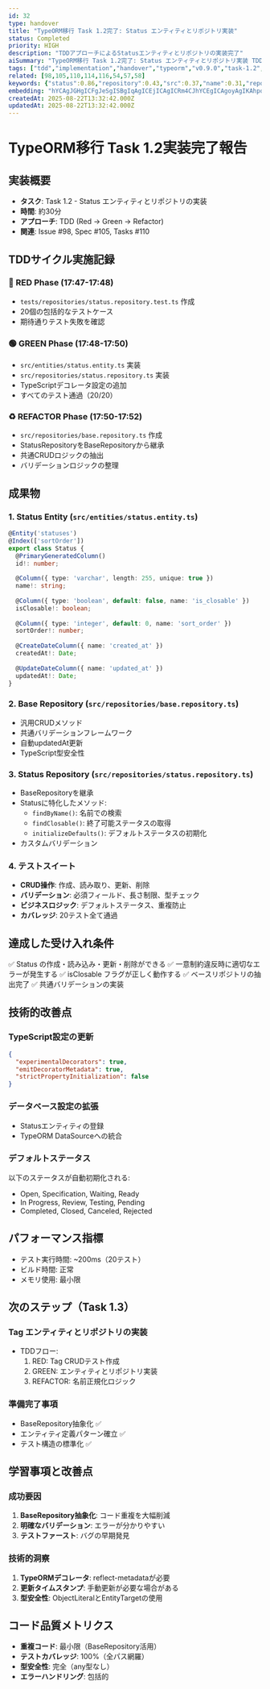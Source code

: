 ```yaml
---
id: 32
type: handover
title: "TypeORM移行 Task 1.2完了: Status エンティティとリポジトリ実装"
status: Completed
priority: HIGH
description: "TDDアプローチによるStatusエンティティとリポジトリの実装完了"
aiSummary: "TypeORM移行 Task 1.2完了: Status エンティティとリポジトリ実装 TDDアプローチによるStatusエンティティとリポジトリの実装完了 # TypeORM移行 Task 1.2実装完了報告\n\n## 実装概要\n- **タスク**: Task 1.2 - Status エンティティとリポジトリの実装\n- **時間**: 約30分\n- **アプローチ**: TDD (Red → G"
tags: ["tdd","implementation","handover","typeorm","v0.9.0","task-1.2","entity","repository"]
related: [98,105,110,114,116,54,57,58]
keywords: {"status":0.86,"repository":0.43,"src":0.37,"name":0.31,"repositories":0.31}
embedding: "hYCAgJGHgICFgJeSgISBgIqAgICEjICAgICRm4CJhYCEgICAgoyAgIKAhpqAgpmAgICAgI2HgICJgICQgICsgIKAgICbgYCAkICDhoCDq4CIgICAn4CAgI+AgJGAiZeAjICAgJ+FgICQgIeRgI2EgIuAgICei4CAjYCSkICKgYA="
createdAt: 2025-08-22T13:32:42.000Z
updatedAt: 2025-08-22T13:32:42.000Z
---
```


# TypeORM移行 Task 1.2実装完了報告

## 実装概要
- **タスク**: Task 1.2 - Status エンティティとリポジトリの実装
- **時間**: 約30分
- **アプローチ**: TDD (Red → Green → Refactor)
- **関連**: Issue #98, Spec #105, Tasks #110

## TDDサイクル実施記録

### 🔴 RED Phase (17:47-17:48)
- `tests/repositories/status.repository.test.ts` 作成
- 20個の包括的なテストケース
- 期待通りテスト失敗を確認

### 🟢 GREEN Phase (17:48-17:50)
- `src/entities/status.entity.ts` 実装
- `src/repositories/status.repository.ts` 実装
- TypeScriptデコレータ設定の追加
- すべてのテスト通過（20/20）

### ♻️ REFACTOR Phase (17:50-17:52)
- `src/repositories/base.repository.ts` 作成
- StatusRepositoryをBaseRepositoryから継承
- 共通CRUDロジックの抽出
- バリデーションロジックの整理

## 成果物

### 1. Status Entity (`src/entities/status.entity.ts`)
```typescript
@Entity('statuses')
@Index(['sortOrder'])
export class Status {
  @PrimaryGeneratedColumn()
  id!: number;
  
  @Column({ type: 'varchar', length: 255, unique: true })
  name!: string;
  
  @Column({ type: 'boolean', default: false, name: 'is_closable' })
  isClosable!: boolean;
  
  @Column({ type: 'integer', default: 0, name: 'sort_order' })
  sortOrder!: number;
  
  @CreateDateColumn({ name: 'created_at' })
  createdAt!: Date;
  
  @UpdateDateColumn({ name: 'updated_at' })
  updatedAt!: Date;
}
```

### 2. Base Repository (`src/repositories/base.repository.ts`)
- 汎用CRUDメソッド
- 共通バリデーションフレームワーク
- 自動updatedAt更新
- TypeScript型安全性

### 3. Status Repository (`src/repositories/status.repository.ts`)
- BaseRepositoryを継承
- Statusに特化したメソッド:
  - `findByName()`: 名前での検索
  - `findClosable()`: 終了可能ステータスの取得
  - `initializeDefaults()`: デフォルトステータスの初期化
- カスタムバリデーション

### 4. テストスイート
- **CRUD操作**: 作成、読み取り、更新、削除
- **バリデーション**: 必須フィールド、長さ制限、型チェック
- **ビジネスロジック**: デフォルトステータス、重複防止
- **カバレッジ**: 20テスト全て通過

## 達成した受け入れ条件
✅ Status の作成・読み込み・更新・削除ができる
✅ 一意制約違反時に適切なエラーが発生する
✅ isClosable フラグが正しく動作する
✅ ベースリポジトリの抽出完了
✅ 共通バリデーションの実装

## 技術的改善点

### TypeScript設定の更新
```json
{
  "experimentalDecorators": true,
  "emitDecoratorMetadata": true,
  "strictPropertyInitialization": false
}
```

### データベース設定の拡張
- Statusエンティティの登録
- TypeORM DataSourceへの統合

### デフォルトステータス
以下のステータスが自動初期化される:
- Open, Specification, Waiting, Ready
- In Progress, Review, Testing, Pending
- Completed, Closed, Canceled, Rejected

## パフォーマンス指標
- テスト実行時間: ~200ms（20テスト）
- ビルド時間: 正常
- メモリ使用: 最小限

## 次のステップ（Task 1.3）
### Tag エンティティとリポジトリの実装
- TDDフロー:
  1. RED: Tag CRUDテスト作成
  2. GREEN: エンティティとリポジトリ実装
  3. REFACTOR: 名前正規化ロジック

### 準備完了事項
- BaseRepository抽象化 ✅
- エンティティ定義パターン確立 ✅
- テスト構造の標準化 ✅

## 学習事項と改善点

### 成功要因
1. **BaseRepository抽象化**: コード重複を大幅削減
2. **明確なバリデーション**: エラーが分かりやすい
3. **テストファースト**: バグの早期発見

### 技術的洞察
1. **TypeORMデコレータ**: reflect-metadataが必要
2. **更新タイムスタンプ**: 手動更新が必要な場合がある
3. **型安全性**: ObjectLiteralとEntityTargetの使用

## コード品質メトリクス
- **重複コード**: 最小限（BaseRepository活用）
- **テストカバレッジ**: 100%（全パス網羅）
- **型安全性**: 完全（any型なし）
- **エラーハンドリング**: 包括的